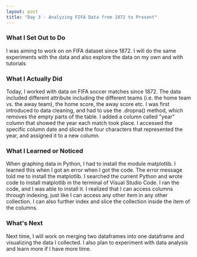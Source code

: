 ```yaml
---
layout: post
title: "Day 3 - Analyzing FIFA Data from 1872 to Present"
---
```


### What I Set Out to Do

I was aiming to work on on FIFA dataset since 1872. I will do the same experiments with the data and also explore the data on my own and with tutorials


### What I Actually Did

Today, I worked with data on FIFA soccer matches since 1872. The data included different attribute including the different teams (i.e. the home team vs. the away team), the home score, the away score etc. I was first introduced to data cleaning, and had to use the .dropna() method, which removes the empty parts of the table. I added a column called "year" column that showed the year each match took place. I accessed the specific column date and sliced the four characters that represented the year, and assigned it to a new column.


### What I Learned or Noticed

When graphing data in Python, I had to install the module matplotlib. I learned this when I got an error when I got the code. The error message told me to install the matplotlib. I searched the current Python and wrote code to install matplotlib in the terminal of Visual Studio Code. I ran the code, and I was able to install it.
I realized that I can access columns through indexing, just like I can access any other item in any other collection. I can also further index and slice the collection inside the item of the columns.


### What's Next

Next time, I will work on merging two dataframes into one dataframe and visualizing the data I collected. I also plan to experiment with data analysis and learn more if I have more time.
